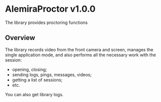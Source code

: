 # AlemiraProctor v1.0.0

The library provides proctoring functions

## Overview

The library records video from the front camera and screen, manages the single application mode, and also performs all the necessary work with the session: 
* opening, closing;
* sending logs, pings, messages, videos;
* getting a list of sessions;
* etc.

You can also get library logs.
